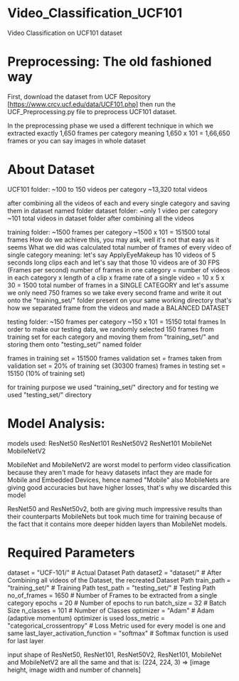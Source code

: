 # Video_Classification_UCF101
Video Classification on UCF101 dataset


# Preprocessing: The old fashioned way
First, download the dataset from UCF Repository [https://www.crcv.ucf.edu/data/UCF101.php] then run the UCF_Preprocessing.py file to preprocess UCF101 dataset.

In the preprocessing phase we used a different technique in which we extracted exactly 1,650 frames per category
meaning 1,650 x 101 = 1,66,650 frames or you can say images in whole dataset

# About Dataset

UCF101 folder:
~100 to 150 videos per category
~13,320 total videos

after combining all the videos of each and every single category and saving them in dataset named folder
dataset folder:
~only 1 video per category
~101 total videos in dataset folder after combining all the videos

training folder:
~1500 frames per category
~1500 x 101 = 151500 total frames
How do we achieve this, you may ask, well it's not that easy as it seems
What we did was calculated total number of frames of every video of single category
meaning: 
	let's say ApplyEyeMakeup has 10 videos of 5 seconds long clips each
	and let's say that those 10 videos are of 30 FPS (Frames per second)
	number of frames in one category = number of videos in each category x length of a clip x frame rate of a single video = 10 x 5 x 30 = 1500 total number of frames in a SINGLE CATEGORY
	and let's assume we only need 750 frames
	so we take every second frame and write it out onto the "training_set/" folder present on your same working directory
	that's how we separated frame from the videos and made a BALANCED DATASET

testing folder:
~150 frames per category
~150 x 101 = 15150 total frames
In order to make our testing data, we randomly selected 150 frames from training set for each category and moving them from "training_set/" and storing them onto "testing_set/" named folder



frames in training set = 151500
frames validation set = frames taken from validation set = 20% of training set (30300 frames)
frames in testing set = 15150 (10% of training set)



for training purpose we used "training_set/" directory and for testing we used "testing_set/" directory


# Model Analysis:
models used:			ResNet50
				ResNet101
				ResNet50V2
				ResNet101
				MobileNet
				MobileNetV2

MobileNet and MobileNetV2 are worst model to perform video classification because they aren't made for heavy datasets infact they are made for Mobile and Embedded Devices, hence named "Mobile"
also MobileNets are giving good accuracies but have higher losses, that's why we discarded this model

ResNet50 and ResNet50v2, both are giving much impressive results than their counterparts MobileNets but took much time for training because of the fact that it contains more deeper hidden layers than MobileNet models.




# Required Parameters
dataset = "UCF-101/"                	  				# Actual Dataset Path
dataset2 = "dataset/"               	  				# After Combining all videos of the Dataset, the recreated Dataset Path
train_path = "training_set/"     	      				# Training Path
test_path = "testing_set/"          	  				# Testing Path
no_of_frames = 1650                 	  				# Number of Frames to be extracted from a single category
epochs = 20                                     # Number of epochs to run
batch_size = 32                	 					      # Batch Size
n_classes = 101                	  					    # Number of Classes
optimizer = "Adam" 						  	              # Adam (adaptive momentum) optimizer is used
loss_metric = "categorical_crossentropy"  		  # Loss Metric used for every model is one and same
last_layer_activation_function = "softmax"			# Softmax function is used for last layer

input shape of ResNet50, ResNet101, ResNet50V2, ResNet101, MobileNet and MobileNetV2 are all the same and that is: (224, 224, 3) => [image height, image width and number of channels]
